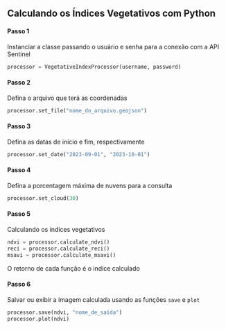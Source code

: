 ## Calculando os Índices Vegetativos com Python

#### Passo 1
Instanciar a classe passando o usuário e senha para a conexão com a API Sentinel
```python
processor = VegetativeIndexProcessor(username, password)
```
#### Passo 2
Defina o arquivo que terá as coordenadas
```python
processor.set_file("nome_do_arquivo.geojson")
```
#### Passo 3
Defina as datas de início e fim, respectivamente
```python
processor.set_date("2023-09-01", "2023-10-01")
```
#### Passo 4
Defina a porcentagem máxima de nuvens para a consulta
```python
processor.set_cloud(30)
```
#### Passo 5
Calculando os índices vegetativos
```python
ndvi = processor.calculate_ndvi()
reci = processor.calculate_reci()
msavi = processor.calculate_msavi()
```
O retorno de cada função é o indice calculado

#### Passo 6
Salvar ou exibir a imagem calculada usando as funções `save` e `plot`
```python
processor.save(ndvi, "nome_de_saída")
processor.plot(ndvi)
```